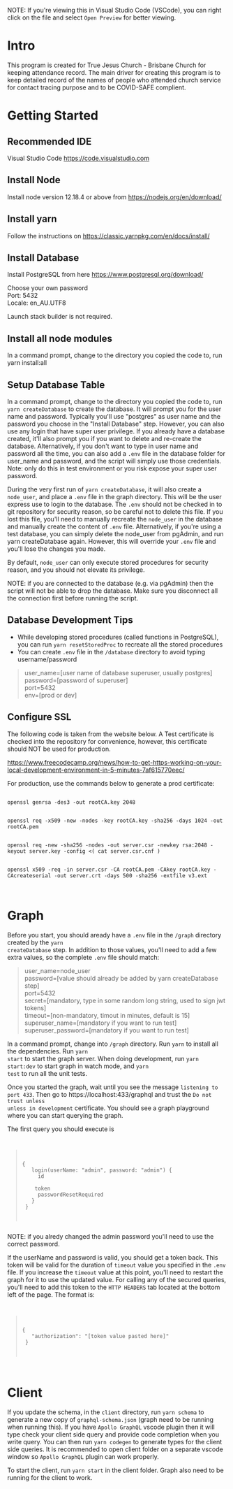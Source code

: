 NOTE: If you're viewing this in Visual Studio Code (VSCode), you can right click on the file and select <code>Open Preview</code> for better viewing.

# Intro
This program is created for True Jesus Church - Brisbane Church for keeping attendance record. The main driver for creating this program is to keep detailed record of the names of people who attended church service for contact tracing purpose and to be COVID-SAFE complient.

# Getting Started

## Recommended IDE
Visual Studio Code https://code.visualstudio.com

## Install Node
Install node version 12.18.4 or above from https://nodejs.org/en/download/

## Install yarn
Follow the instructions on https://classic.yarnpkg.com/en/docs/install/

## Install Database
Install PostgreSQL from here https://www.postgresql.org/download/

Choose your own password<br>
Port: 5432 <br>
Locale: en_AU.UTF8

Launch stack builder is not required.

## Install all node modules
In a command prompt, change to the directory you copied the code to, run <cdoe>yarn install:all</code>

## Setup Database Table

In a command prompt, change to the directory you copied the code to, run <Code>yarn createDatabase</code> to create the database. It will prompt you for the user name and password. Typically you'll use "postgres" as user name and the password you choose in the "Install Database" step. However, you can also use any login that have super user privilege. If you already have a database created, it'll also prompt you if you want to delete and re-create the database. Alternatively, if you don't want to type in user name and password all the time, you can also add a <code>.env</code> file in the database folder for user_name and password, and the script will simply use those credentials. Note: only do this in test environment or you risk expose your super user password.

During the very first run of <code>yarn createDatabase</code>, it will also create a <code>node_user</code>, and place a <code>.env</code> file in the graph directory. This will be the user express use to login to the database. The <code>.env</code> should not be checked in to git repository for security reason, so be careful not to delete this file. If you lost this file, you'll need to manually recreate the <code>node_user</code> in the database and manually create the content of <code>.env</code> file. Alternatively, if you're using a test database, you can simply delete the node_user from pgAdmin, and run yarn createDatabase again. However, this will override your <code>.env</code> file and you'll lose the changes you made.

By default, <code>node_user</code> can only execute stored procedures for security reason, and you should not elevate its privilege.

NOTE: if you are connected to the database (e.g. via pgAdmin) then the script will not be able to drop the database. Make sure you disconnect all the connection first before running the script.

## Database Development Tips
* While developing stored procedures (called functions in PostgreSQL), you can run <code>yarn resetStoredProc</code> to recreate all the stored procedures
* You can create <code>.env</code> file in the <code>/database</code> directory to avoid typing username/password
> user_name=[user name of database superuser, usually postgres]<br>
> password=[password of superuser]<br>
> port=5432<br>
> env=[prod or dev]<br>

## Configure SSL
The following code is taken from the website below. A Test certificate is checked into the repository for convenience, however, this certificate should NOT be used for production.

https://www.freecodecamp.org/news/how-to-get-https-working-on-your-local-development-environment-in-5-minutes-7af615770eec/

For production, use the commands below to generate a prod certificate:

<code>
openssl genrsa -des3 -out rootCA.key 2048<br><br>
openssl req -x509 -new -nodes -key rootCA.key -sha256 -days 1024 -out rootCA.pem<br><br>
openssl req -new -sha256 -nodes -out server.csr -newkey rsa:2048 -keyout server.key -config <( cat server.csr.cnf )<br><br>
openssl x509 -req -in server.csr -CA rootCA.pem -CAkey rootCA.key -CAcreateserial -out server.crt -days 500 -sha256 -extfile v3.ext<br><br>
</code>

# Graph
Before you start, you should aready have a <code>.env</code> file in the <code>/graph</code> directory created by the <code>yarn createDatabase</code> step. In addition to those values, you'll need to add a few extra values, so the complete <code>.env</code> file should match:
> user_name=node_user<br>
> password=[value should already be added by yarn createDatabase step]<br>
> port=5432<br>
> secret=[mandatory, type in some random long string, used to sign jwt tokens]<br>
> timeout=[non-mandatory, timout in minutes, default is 15]<br>
> superuser_name=[mandatory if you want to run test]<br>
> superuser_password=[mandatory if you want to run test]<br>

In a command prompt, change into <code>/graph</code> directory. Run <code>yarn</code> to install all the dependencies. Run <code>yarn start</code> to start the graph server. When doing development, run <code>yarn start:dev</code> to start graph in watch mode, and <code>yarn test</code> to run all the unit tests.

Once you started the graph, wait until you see the message <code>listening to port 433</code>. Then go to https://localhost:433/graphql and trust the <code>Do not trust unless unless in development</code> certificate. You should see a graph playground where you can start querying the graph.

The first query you should execute is
<code>
> {<br>
> &nbsp;&nbsp;login(userName: "admin", password: "admin") {<br>
> &nbsp;&nbsp;&nbsp;&nbsp;id<br>
> &nbsp;&nbsp;&nbsp;&nbsp;token<br>
> &nbsp;&nbsp;&nbsp;&nbsp;passwordResetRequired<br>
> &nbsp;&nbsp;}<br>
> }<br>
</code>
NOTE: if you alredy changed the admin password you'll need to use the correct password.

If the userName and password is valid, you should get a token back. This token will be valid for the duration of <code>timeout</code> value you specified in the <code>.env</code> file. If you increase the <code>timeout</code> value at this point, you'll need to restart the graph for it to use the updated value. For calling any of the secured queries, you'll need to add this token to the <code>HTTP HEADERS</code> tab located at the bottom left of the page. The format is:
<code>
> {<br>
> &nbsp;&nbsp;"authorization": "[token value pasted here]"<br>
> }<br>
</code>

# Client

If you update the schema, in the <code>client</code> directory, run <code>yarn schema</code> to generate a new copy of <code>graphql-schema.json</code> (graph need to be running when running this). If you have <code>Apollo GraphQL</code> vscode plugin then it will type check your client side query and provide code completion when you write query. You can then run <code>yarn codegen</code> to generate types for the client side queries. It is recommended to open client folder on a separate vscode window so <code>Apollo GraphQL</code> plugin can work properly.

To start the client, run <code>yarn start</code> in the <cdoe>client</code> folder. Graph also need to be running for the client to work.